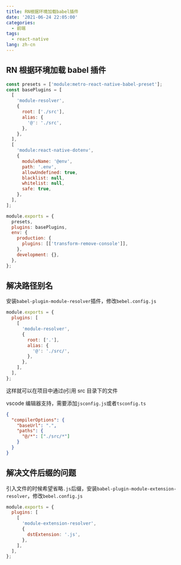 ```yaml
---
title: RN根据环境加载babel插件
date: '2021-06-24 22:05:00'
categories:
  - 前端
tags:
  - react-native
lang: zh-cn
---
```


## RN 根据环境加载 babel 插件

```js
const presets = ['module:metro-react-native-babel-preset'];
const basePlugins = [
  [
    'module-resolver',
    {
      root: ['./src'],
      alias: {
        '@': './src',
      },
    },
  ],
  [
    'module:react-native-dotenv',
    {
      moduleName: '@env',
      path: '.env',
      allowUndefined: true,
      blacklist: null,
      whitelist: null,
      safe: true,
    },
  ],
];

module.exports = {
  presets,
  plugins: basePlugins,
  env: {
    production: {
      plugins: [['transform-remove-console']],
    },
    development: {},
  },
};
```

<!-- more -->

## 解决路径别名

安装`babel-plugin-module-resolver`插件，修改`bebel.config.js`

```js
module.exports = {
  plugins: [
    [
      'module-resolver',
      {
        root: ['.'],
        alias: {
          '@': './src/',
        },
      },
    ],
  ],
};
```

这样就可以在项目中通过`@`引用 src 目录下的文件

vscode 编辑器支持，需要添加`jsconfig.js`或者`tsconfig.ts`

```json
{
  "compilerOptions": {
    "baseUrl": ".",
    "paths": {
      "@/*": ["./src/*"]
    }
  }
}
```

## 解决文件后缀的问题

引入文件的时候希望省略`.js`后缀，安装`babel-plugin-module-extension-resolver`，修改`bebel.config.js`

```js
module.exports = {
  plugins: [
    [
      'module-extension-resolver',
      {
        dstExtension: '.js',
      },
    ],
  ],
};
```
